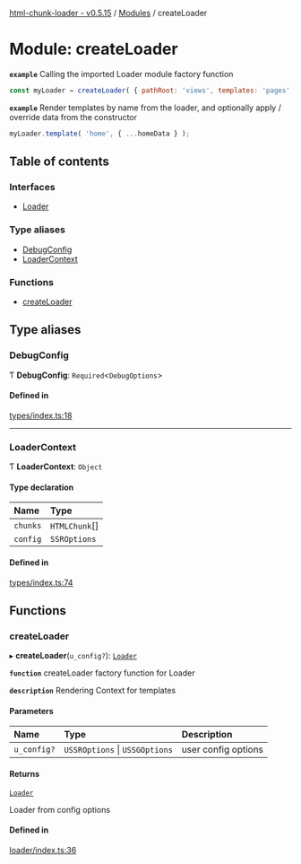 [html-chunk-loader - v0.5.15](../README.md) / [Modules](../modules.md) / createLoader

# Module: createLoader

**`example`** Calling the imported Loader module factory function
```javascript
const myLoader = createLoader( { pathRoot: 'views', templates: 'pages', partials: 'partials' } );
```

**`example`** Render templates by name from the loader, and optionally apply / override data from the constructor
```javascript
myLoader.template( 'home', { ...homeData } );
```

## Table of contents

### Interfaces

- [Loader](../interfaces/createLoader.Loader.md)

### Type aliases

- [DebugConfig](createLoader.md#debugconfig)
- [LoaderContext](createLoader.md#loadercontext)

### Functions

- [createLoader](createLoader.md#createloader)

## Type aliases

### DebugConfig

Ƭ **DebugConfig**: `Required`<`DebugOptions`\>

#### Defined in

[types/index.ts:18](https://github.com/abschill/html-chunk-loader/blob/26a5a98/src/types/index.ts#L18)

___

### LoaderContext

Ƭ **LoaderContext**: `Object`

#### Type declaration

| Name | Type |
| :------ | :------ |
| `chunks` | `HTMLChunk`[] |
| `config` | `SSROptions` |

#### Defined in

[types/index.ts:74](https://github.com/abschill/html-chunk-loader/blob/26a5a98/src/types/index.ts#L74)

## Functions

### createLoader

▸ **createLoader**(`u_config?`): [`Loader`](../interfaces/createLoader.Loader.md)

**`function`** createLoader factory function for Loader

**`description`** Rendering Context for templates

#### Parameters

| Name | Type | Description |
| :------ | :------ | :------ |
| `u_config?` | `USSROptions` \| `USSGOptions` | user config options |

#### Returns

[`Loader`](../interfaces/createLoader.Loader.md)

Loader from config options

#### Defined in

[loader/index.ts:36](https://github.com/abschill/html-chunk-loader/blob/26a5a98/src/loader/index.ts#L36)
